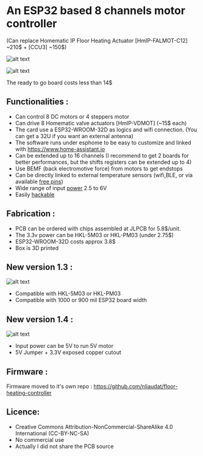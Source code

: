 # An ESP32 based 8 channels motor controller 
(Can replace Homematic IP Floor Heating Actuator [HmIP-FALMOT-C12] ~210$ + [CCU3] ~150$)

![alt text](https://github.com/nliaudat/esp32_8ch_motor_shield/blob/main/imgs/board.jpg "board")

![alt text](https://github.com/nliaudat/esp32_8ch_motor_shield/blob/main/imgs/floor_heating.jpg "floor_heating")

The ready to go board costs less than 14$


## Functionalities : 
* Can control 8 DC motors or 4 steppers motor
* Can drive 8 Homematic valve actuators [HmIP-VDMOT] (~15$ each)
* The card use a ESP32-WROOM-32D as logics and wifi connection. (You can get a 32U if you want an external antenna)
* The software runs under esphome to be easy to customize and linked with https://www.home-assistant.io 
* Can be extended up to 16 channels (I recommend to get 2 boards for better performances, but the shifts registers can be extended up to 4)
* Use BEMF (back electromotive force) from motors to get endstops
* Can be directly linked to external temperature sensors (wifi,BLE, or via available [free pins](https://github.com/nliaudat/esp32_8ch_motor_shield/blob/main/extension.md))
* Wide range of input [power](https://github.com/nliaudat/esp32_8ch_motor_shield/blob/main/power.md) 2.5 to 6V
* Easily [hackable](https://github.com/nliaudat/esp32_8ch_motor_shield/blob/main/hack.md)


## Fabrication : 

* PCB can be ordered with chips assembled at JLPCB for 5.8$/unit.
* The 3.3v power can be HKL-5M03 or HKL-PM03 (under 2.75$)
* ESP32-WROOM-32D costs approx 3.8$
* Box is 3D printed

## New version 1.3 : 
![alt text](https://github.com/nliaudat/esp32_8ch_motor_shield/blob/main/imgs/v1-3.png "1.3")
* Compatible with HKL-5M03 or HKL-PM03
* Compatible with 1000 or 900 mil ESP32 board width

## New version 1.4 : 
![alt text](https://github.com/nliaudat/esp32_8ch_motor_shield/blob/main/imgs/v1-4.png "1.4")
* Input power can be 5V to run 5V motor
* 5V Jumper + 3.3V exposed copper cutout

## Firmware : 
Firmware moved to it's own repo : https://github.com/nliaudat/floor-heating-controller

## Licence: 
* Creative Commons Attribution-NonCommercial-ShareAlike 4.0 International (CC-BY-NC-SA)
* No commercial use
* Actually I did not share the PCB source 
